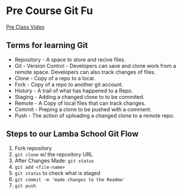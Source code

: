 # Pre Course Git Fu
[Pre Class Video](https://youtu.be/ZihgMcrHOF4)
## Terms for learning Git
 * Repository - A space to store and recive files. 
 * Git - Version Control - Developers can save and clone work from a remote space. Developers can also track changes of files.
 * Clone - Copy of a repo to a local.  
 * Fork - Copy of a repo to another git account.
 * History - A trail of what has happened to a Repo. 
 * Staging - Adding a changed clone to to be commited.
 * Remote - A Copy of local files that can track changes.
 * Commit - Preping a clone to be pushed with a comment.
 * Push - The action of uploading a changed clone to a remote repo.

## Steps to our Lamba School Git Flow
1. Fork repository
2. `git clone` w/ the repository URL 
3. After Changes Made: `git status`
4. `git add <file-name>` 
5. `git status` to check what is staged
6. `git commit -m 'made changes to the Readme'`
7. `git push`
